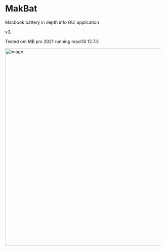 # MakBat
Macbook battery in depth info GUI application

v3. 

Tested om MB pro 2021 running macOS 12.7.3

<img width="639" alt="image" src="https://github.com/Dream1iner/MakBat/assets/31440989/1bc2460f-85fb-414c-94d4-572abacabdcb">

